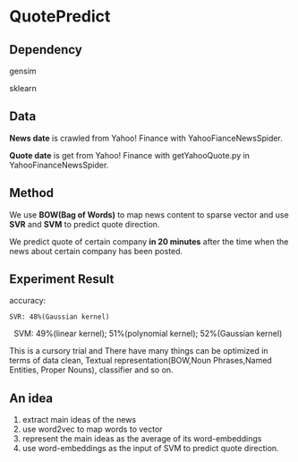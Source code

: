 # QuotePredict

## Dependency

  gensim
  
  sklearn

## Data
  
  **News date** is crawled from Yahoo! Finance with YahooFianceNewsSpider.
  
  **Quote date** is get from Yahoo! Finance with getYahooQuote.py in YahooFinanceNewsSpider.
  
## Method

  We use **BOW(Bag of Words)** to map news content to sparse vector and use **SVR** and **SVM** to predict quote direction.
  
  We predict quote of certain company **in 20 minutes** after the time when the news about certain company has been posted.
  
## Experiment Result

accuracy:

    SVR: 48%(Gaussian kernel)
    
    SVM: 49%(linear kernel); 51%(polynomial kernel); 52%(Gaussian kernel)
    
  This is a cursory trial and There have many things can be optimized in terms of data clean, Textual representation(BOW,Noun     Phrases,Named Entities, Proper Nouns), classifier and so on.
  
## An idea

  1. extract main ideas of the news
  2. use word2vec to map words to vector
  3. represent the main ideas as the average of its word-embeddings
  4. use word-embeddings as the input of SVM to predict quote direction.
    
  
  
